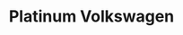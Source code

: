 ---
title: "Platinum Volkswagen"
url: /hicksville/platinum-volkswagen-nelson-avenue/
shop: Autowerkstatt
---